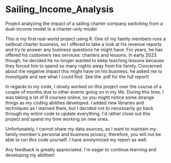 # Sailing_Income_Analysis
Project analyzing the impact of a sailing charter company switching from a dual-income model to a charter-only model

This is my first real-world project using R. One of my family members runs a sailboat charter business, so I offered to take a look at his revenue reports and try to answer any business questions he might have. For years, he has offered his customers two services: charters and lessons. In early 2023 though, he decided he no longer wanted to keep teaching lessons because they forced him to spend so many nights away from his family. Concerned about the negative impact this might have on his business, he asked me to investigate and see what I could find. See the .pdf for the full report!

In regards to my code, I slowly worked on this project over the course of a couple of months due to other events going on in my life. During this time, I was taking a lot of R courses online, so you might notice some strange things as my coding abilities developed. I added new libraries and techniques as I learned them, but I decided not to necessarily go back through my entire code to update everything. I'd rather close out this project and spend my time working on new ones.

Unfortunately, I cannot share my data sources, as I want to maintain my family member's personal and business privacy; therefore, you will not be able to run this code yourself. I have anonymized my report as well.

Any feedback is greatly appreciated. I'm eager to continue learning and developing my abilities!
